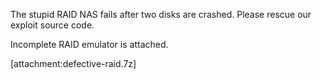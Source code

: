 The stupid RAID NAS fails after two disks are crashed.
Please rescue our exploit source code.

Incomplete RAID emulator is attached.

[attachment:defective-raid.7z]